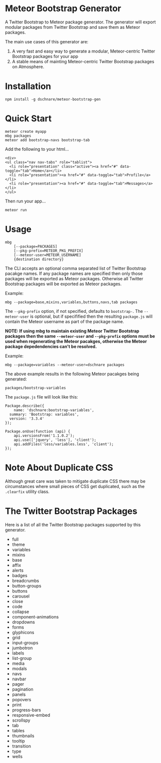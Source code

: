 # Meteor Bootstrap Generator

A Twitter Bootstrap to Meteor package generator. The generator will export
modular packages from Twitter Bootstrap and save them as Meteor packages.

The main use cases of this generator are:

1. A very fast and easy way to generate a modular, Meteor-centric Twitter Bootstrap packages for your app
2. A stable means of mainting Meteor-centric Twitter Bootstrap packages on Atmosphere.


# Installation

	npm install -g dschnare/meteor-bootstrap-gen


# Quick Start

	meteor create myapp
	mbg packages
	meteor add bootstrap-navs bootstrap-tab

Add the following to your html...

	<div>
    <ul class="nav nav-tabs" role="tablist">
      <li role="presentation" class="active"><a href="#" data-toggle="tab">Home</a></li>
      <li role="presentation"><a href="#" data-toggle="tab">Profile</a></li>
      <li role="presentation"><a href="#" data-toggle="tab">Messages</a></li>
    </ul>
  </div>

Then run your app...

	meteor run


# Usage

	mbg
		[--package=PACKAGES]
		[--pkg-prefix=METEOR_PKG_PREFIX]
		[--meteor-user=METEOR_USERNAME]
		{destination directory}

The CLI accepts an optional comma separated list of Twitter Bootstrap pacakge names.
If any package names are specified then only those packages will be exported as Meteor packages.
Otherwise all Twitter Bootstrap packages will be exported as Meteor packages.

Example:

	mbg --package=base,mixins,variables,buttons,navs,tab packages


The `--pkg-prefix` option, if not specified, defaults to `bootstrap-`.
The `--meteor-user` is optional, but if specifified then the resulting `package.js` will contain the Meteor username as part of the package name.

**NOTE: If using mbg to maintain existing Meteor Twitter Bootstrap packages then the same `--meteor-user` and `--pkg-prefix` options must be used when regenerating the Meteor pacakges, otherwise the Meteor package depedendencies can't be resolved.**

Example:

	mbg --package=variables --meteor-user=dschnare packages

The above example results in the following Meteor pacakges being generated:

	packages/bootstrap-variables

The `package.js` file will look like this:

	Package.describe({
		name: 'dschnare:bootstrap-variables',
	  summary: 'Bootstrap: variables',
	  version: '3.3.4'
	});

	Package.onUse(function (api) {
		api.versionsFrom('1.1.0.2');
		api.use(['jquery', 'less'], 'client');
		api.addFiles('less/variables.less', 'client');
	});


# Note About Duplicate CSS

Although great care was taken to mitigate duplicate CSS there may be circumstances where small pieces
of CSS get duplicated, such as the `.clearfix` utility class.


# The Twitter Bootstrap Packages

Here is a list of all the Twitter Bootstrap packages supported by this generator.

- full
- theme
- variables
- mixins
- base
- affix
- alerts
- badges
- breadcrumbs
- button-groups
- buttons
- carousel
- close
- code
- collapse
- component-animations
- dropdowns
- forms
- glyphicons
- grid
- input-groups
- jumbotron
- labels
- list-group
- media
- modals
- navs
- navbar
- pager
- pagination
- panels
- popovers
- print
- progress-bars
- responsive-embed
- scrollspy
- tab
- tables
- thumbnails
- tooltip
- transition
- type
- wells
